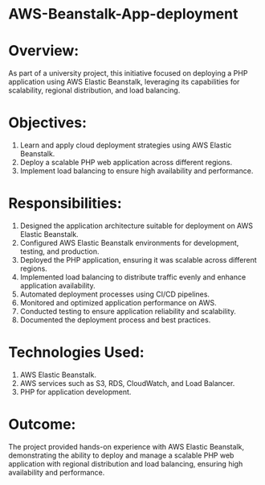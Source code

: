 # AWS-Beanstalk-App-deployment
# Overview:
As part of a university project, this initiative focused on deploying a PHP application using AWS Elastic Beanstalk, leveraging its capabilities for scalability, regional distribution, and load balancing.

# Objectives:
1. Learn and apply cloud deployment strategies using AWS Elastic Beanstalk.
2. Deploy a scalable PHP web application across different regions.
3. Implement load balancing to ensure high availability and performance.
# Responsibilities:
1. Designed the application architecture suitable for deployment on AWS Elastic Beanstalk.
2. Configured AWS Elastic Beanstalk environments for development, testing, and production.
3. Deployed the PHP application, ensuring it was scalable across different regions.
4. Implemented load balancing to distribute traffic evenly and enhance application availability.
5. Automated deployment processes using CI/CD pipelines.
6. Monitored and optimized application performance on AWS.
7. Conducted testing to ensure application reliability and scalability.
8. Documented the deployment process and best practices.
# Technologies Used:
1. AWS Elastic Beanstalk.
2. AWS services such as S3, RDS, CloudWatch, and Load Balancer.
3. PHP for application development.
# Outcome:
The project provided hands-on experience with AWS Elastic Beanstalk, demonstrating the ability to deploy and manage a scalable PHP web application with regional distribution and load balancing, ensuring high availability and performance.
